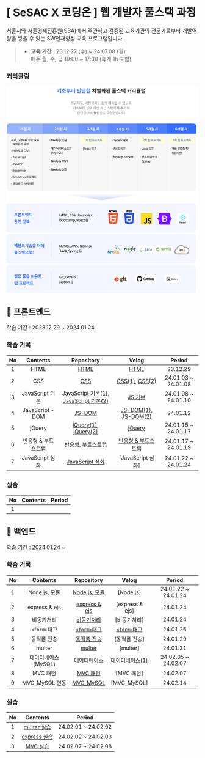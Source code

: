 # [ SeSAC X 코딩온 ] 웹 개발자 풀스택 과정

서울시와 서울경제진흥원(SBA)에서 주관하고 검증된 교육기관의 전문가로부터 개발역량을 쌓을 수 있는 SW인재양성 교육 프로그램입니다.

> - **교육 기간** : 23.12.27 (수) ~ 24.07.08 (월)
>   <br />
>   매주 월, 수, 금 10:00 ~ 17:00 (휴게 1h 포함)

### 커리큘럼

![alt text](image.png)

## 📂 프론트엔드

학습 기간 : 2023.12.29 ~ 2024.01.24

### 학습 기록

| No  |      Contents       |                                                                                               Repository                                                                                                |                                                                                                                                                                                                                                                      Velog                                                                                                                                                                                                                                                      |       Period        |
| :-: | :-----------------: | :-----------------------------------------------------------------------------------------------------------------------------------------------------------------------------------------------------: | :-------------------------------------------------------------------------------------------------------------------------------------------------------------------------------------------------------------------------------------------------------------------------------------------------------------------------------------------------------------------------------------------------------------------------------------------------------------------------------------------------------------: | :-----------------: |
|  1  |        HTML         |                                                               [HTML](https://github.com/purple11-11/SeSAC-Dobong1-Web/tree/main/01_html)                                                                |                                                                                                                                                [HTML](https://velog.io/@purple11_11/SeSAC-X-%EC%BD%94%EB%94%A9%EC%98%A8-%EC%9B%B9%EA%B0%9C%EB%B0%9C%EC%9E%90-%ED%92%80%EC%8A%A4%ED%83%9D-%EA%B3%BC%EC%A0%95-1%EC%A3%BC%EC%B0%A8-%ED%9A%8C%EA%B3%A0-OT-HTML-CSS)                                                                                                                                                 |      23.12.29       |
|  2  |         CSS         |                                                                [CSS](https://github.com/purple11-11/SeSAC-Dobong1-Web/tree/main/02_CSS)                                                                 |                                        [CSS(1)](https://velog.io/@purple11_11/SeSAC-X-%EC%BD%94%EB%94%A9%EC%98%A8-%EC%9B%B9%EA%B0%9C%EB%B0%9C%EC%9E%90-%ED%92%80%EC%8A%A4%ED%83%9D-%EA%B3%BC%EC%A0%95-1%EC%A3%BC%EC%B0%A8-%ED%9A%8C%EA%B3%A0-OT-HTML-CSS), [CSS(2)](https://velog.io/@purple11_11/SeSAC-X-%EC%BD%94%EB%94%A9%EC%98%A8-%EC%9B%B9%EA%B0%9C%EB%B0%9C%EC%9E%90-%ED%92%80%EC%8A%A4%ED%83%9D-%EA%B3%BC%EC%A0%95-2%EC%A3%BC%EC%B0%A8-%ED%9A%8C%EA%B3%A0-CSS-JS)                                        | 24.01.03 ~ 24.01.08 |
|  3  |   JavaScript 기본   | [JavaScript 기본(1)](https://github.com/purple11-11/SeSAC-Dobong1-Web/tree/main/03_Javascript/1.8), [JavaScript 기본(2)](https://github.com/purple11-11/SeSAC-Dobong1-Web/tree/main/03_Javascript/1.10) |                                                                                                                                                 [JS 기본](https://velog.io/@purple11_11/SeSAC-X-%EC%BD%94%EB%94%A9%EC%98%A8-%EC%9B%B9%EA%B0%9C%EB%B0%9C%EC%9E%90-%ED%92%80%EC%8A%A4%ED%83%9D-%EA%B3%BC%EC%A0%95-2%EC%A3%BC%EC%B0%A8-%ED%9A%8C%EA%B3%A0-CSS-JS)                                                                                                                                                  | 24.01.08 ~ 24.01.10 |
|  4  |  JavaScript - DOM   |                                                         [JS-DOM](https://github.com/purple11-11/SeSAC-Dobong1-Web/tree/main/03_Javascript/1.12)                                                         | [JS-DOM(1)](https://velog.io/@purple11_11/SeSAC-X-%EC%BD%94%EB%94%A9%EC%98%A8-%EC%9B%B9%EA%B0%9C%EB%B0%9C%EC%9E%90-%ED%92%80%EC%8A%A4%ED%83%9D-%EA%B3%BC%EC%A0%95-2%EC%A3%BC%EC%B0%A8-%ED%9A%8C%EA%B3%A0-CSS-JS), [JS-DOM(2)](https://velog.io/@purple11_11/SeSAC-X-%EC%BD%94%EB%94%A9%EC%98%A8-%EC%9B%B9%EA%B0%9C%EB%B0%9C%EC%9E%90-%ED%92%80%EC%8A%A4%ED%83%9D-%EA%B3%BC%EC%A0%95-3%EC%A3%BC%EC%B0%A8-%ED%9A%8C%EA%B3%A0-JS-jQuery-%EB%B0%98%EC%9D%91%ED%98%95-%EB%B6%80%ED%8A%B8%EC%8A%A4%ED%8A%B8%EB%9E%A9) |      24.01.12       |
|  5  |       jQuery        |      [jQuery(1)](https://github.com/purple11-11/SeSAC-Dobong1-Web/tree/main/03_Javascript/1.15/jQuery), [jQuery(2)](https://github.com/purple11-11/SeSAC-Dobong1-Web/tree/main/03_Javascript/1.17)      |                                                                                                           [jQuery](https://velog.io/@purple11_11/SeSAC-X-%EC%BD%94%EB%94%A9%EC%98%A8-%EC%9B%B9%EA%B0%9C%EB%B0%9C%EC%9E%90-%ED%92%80%EC%8A%A4%ED%83%9D-%EA%B3%BC%EC%A0%95-3%EC%A3%BC%EC%B0%A8-%ED%9A%8C%EA%B3%A0-JS-jQuery-%EB%B0%98%EC%9D%91%ED%98%95-%EB%B6%80%ED%8A%B8%EC%8A%A4%ED%8A%B8%EB%9E%A9)                                                                                                            | 24.01.15 ~ 24.01.17 |
|  6  | 반응형 & 부트스트랩 |     [반응형](https://github.com/purple11-11/SeSAC-Dobong1-Web/tree/main/03_Javascript/1.17), [부트스트랩](https://github.com/purple11-11/SeSAC-Dobong1-Web/tree/main/03_Javascript/1.19/Bootstrap)      |                                                                                                     [반응형 & 부트스트랩](https://velog.io/@purple11_11/SeSAC-X-%EC%BD%94%EB%94%A9%EC%98%A8-%EC%9B%B9%EA%B0%9C%EB%B0%9C%EC%9E%90-%ED%92%80%EC%8A%A4%ED%83%9D-%EA%B3%BC%EC%A0%95-3%EC%A3%BC%EC%B0%A8-%ED%9A%8C%EA%B3%A0-JS-jQuery-%EB%B0%98%EC%9D%91%ED%98%95-%EB%B6%80%ED%8A%B8%EC%8A%A4%ED%8A%B8%EB%9E%A9)                                                                                                     | 24.01.17 ~ 24.01.19 |
|  7  |   JavaScript 심화   |                                                  [JavaScript 심화](https://github.com/purple11-11/SeSAC-Dobong1-Web/tree/main/03_Javascript/upgradeJS)                                                  |                                                                                                                                                                                                                                                [JavaScript 심화]                                                                                                                                                                                                                                                | 24.01.22 ~ 24.01.24 |

### 실습

| No  | Contents | Period |
| :-: | :------: | :----: |
|  1  |   []()   |  []()  |

## 📂 백엔드

학습 기간 : 2024.01.24 ~

### 학습 기록

| No  |      Contents       |                                           Repository                                            |                                                                                                                                                 Velog                                                                                                                                                 |       Period        |
| :-: | :-----------------: | :---------------------------------------------------------------------------------------------: | :---------------------------------------------------------------------------------------------------------------------------------------------------------------------------------------------------------------------------------------------------------------------------------------------------: | :-----------------: |
|  1  |    Node.js, 모듈    |       [Node.js, 모듈](https://github.com/purple11-11/SeSAC-Dobong1-Web/tree/main/04_node)       |                                                                                                                                               [Node.js]                                                                                                                                               | 24.01.22 ~ 24.01.24 |
|  2  |    express & ejs    |   [express & ejs](https://github.com/purple11-11/SeSAC-Dobong1-Web/tree/main/05_express/1.24)   |                                                                                                                                            [express & ejs]                                                                                                                                            |      24.01.24       |
|  3  |     비동기처리      | [비동기처리](https://github.com/purple11-11/SeSAC-Dobong1-Web/blob/main/05_express/1.24/app.js) |                                                                                                                                             [비동기처리]                                                                                                                                              |      24.01.24       |
|  4  |    `<form>`태그     |       [`<form>`태그](https://github.com/purple11-11/SeSAC-Dobong1-Web/tree/main/07_form)        | [`<form>`태그](https://velog.io/@purple11_11/SeSAC-X-%EC%BD%94%EB%94%A9%EC%98%A8-%EC%9B%B9%EA%B0%9C%EB%B0%9C%EC%9E%90-%ED%92%80%EC%8A%A4%ED%83%9D-%EA%B3%BC%EC%A0%95-4%EC%A3%BC%EC%B0%A8-%ED%9A%8C%EA%B3%A0-3-form-%ED%83%9C%EA%B7%B8-GETPOST-nodemon-%EC%9C%A0%ED%9A%A8%EC%84%B1-%EA%B2%80%EC%82%AC) |      24.01.26       |
|  5  |     동적폼 전송     |    [동적폼 전송](https://github.com/purple11-11/SeSAC-Dobong1-Web/tree/main/08_dynamic/1.29)    |                                                                                                                                             [동적폼 전송]                                                                                                                                             |      24.01.29       |
|  6  |       multer        |       [multer](https://github.com/purple11-11/SeSAC-Dobong1-Web/tree/main/09_multer/1.31)       |                                                                                                                                               [multer]                                                                                                                                                |      24.01.31       |
|  7  | 데이터베이스(MySQL) |     [데이터베이스](https://github.com/purple11-11/SeSAC-Dobong1-Web/tree/main/10_database)      |           [데이터베이스(1)](https://velog.io/@purple11_11/SeSAC-X-%EC%BD%94%EB%94%A9%EC%98%A8-%EC%9B%B9%EA%B0%9C%EB%B0%9C%EC%9E%90-%ED%92%80%EC%8A%A4%ED%83%9D-%EA%B3%BC%EC%A0%95-7%EC%A3%BC%EC%B0%A8-%ED%9A%8C%EA%B3%A0-1-%EB%8D%B0%EC%9D%B4%ED%84%B0-%EB%B2%A0%EC%9D%B4%EC%8A%A4-DDL-DML)           | 24.02.05 ~ 24.02.07 |
|  8  |      MVC 패턴       |          [MVC 패턴](https://github.com/purple11-11/SeSAC-Dobong1-Web/tree/main/11_mvc)          |                                                                                                                                              [MVC 패턴]                                                                                                                                               |      24.02.07       |
|  9  |   MVC_MySQL 연동    |      [MVC_MySQL](https://github.com/purple11-11/SeSAC-Dobong1-Web/tree/main/12_mvc_mysql)       |                                                                                                                                              [MVC_MySQL]                                                                                                                                              |      24.02.14       |

### 실습

| No  |                                          Contents                                           |       Period        |
| :-: | :-----------------------------------------------------------------------------------------: | :-----------------: |
|  1  | [multer 실습](https://github.com/purple11-11/SeSAC-Dobong1-Web/tree/main/09_multerPractice) | 24.02.01 ~ 24.02.02 |
|  2  | [express 실습](https://github.com/purple11-11/SeSAC-Dobong1-Web/tree/main/99_express_blog)  | 24.02.02 ~ 24.02.03 |
|  3  |   [MVC 실습](https://github.com/purple11-11/SeSAC-Dobong1-Web/tree/main/11_practice_mvc)    | 24.02.07 ~ 24.02.08 |
